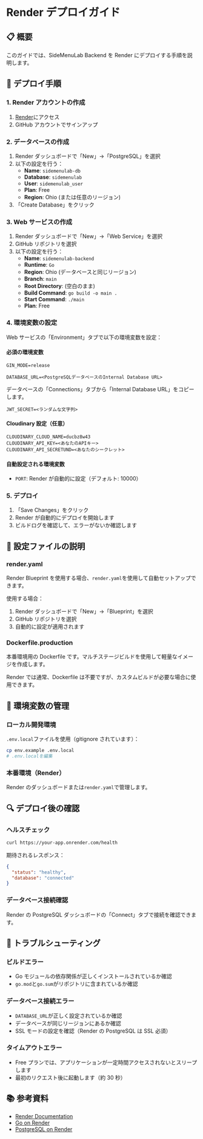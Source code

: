 # Render デプロイガイド

## 📋 概要

このガイドでは、SideMenuLab Backend を Render にデプロイする手順を説明します。

## 🚀 デプロイ手順

### 1. Render アカウントの作成

1. [Render](https://render.com)にアクセス
2. GitHub アカウントでサインアップ

### 2. データベースの作成

1. Render ダッシュボードで「New」→「PostgreSQL」を選択
2. 以下の設定を行う：
   - **Name**: `sidemenulab-db`
   - **Database**: `sidemenulab`
   - **User**: `sidemenulab_user`
   - **Plan**: Free
   - **Region**: Ohio (または任意のリージョン)
3. 「Create Database」をクリック

### 3. Web サービスの作成

1. Render ダッシュボードで「New」→「Web Service」を選択
2. GitHub リポジトリを選択
3. 以下の設定を行う：
   - **Name**: `sidemenulab-backend`
   - **Runtime**: `Go`
   - **Region**: Ohio (データベースと同じリージョン)
   - **Branch**: `main`
   - **Root Directory**: (空白のまま)
   - **Build Command**: `go build -o main .`
   - **Start Command**: `./main`
   - **Plan**: Free

### 4. 環境変数の設定

Web サービスの「Environment」タブで以下の環境変数を設定：

#### 必須の環境変数

```
GIN_MODE=release
```

```
DATABASE_URL=<PostgreSQLデータベースのInternal Database URL>
```

データベースの「Connections」タブから「Internal Database URL」をコピーします。

```
JWT_SECRET=<ランダムな文字列>
```

#### Cloudinary 設定（任意）

```
CLOUDINARY_CLOUD_NAME=ducbz8w43
CLOUDINARY_API_KEY=<あなたのAPIキー>
CLOUDINARY_API_SECRETUND=<あなたのシークレット>
```

#### 自動設定される環境変数

- `PORT`: Render が自動的に設定（デフォルト: 10000）

### 5. デプロイ

1. 「Save Changes」をクリック
2. Render が自動的にデプロイを開始します
3. ビルドログを確認して、エラーがないか確認します

## 🔧 設定ファイルの説明

### render.yaml

Render Blueprint を使用する場合、`render.yaml`を使用して自動セットアップできます。

使用する場合：

1. Render ダッシュボードで「New」→「Blueprint」を選択
2. GitHub リポジトリを選択
3. 自動的に設定が適用されます

### Dockerfile.production

本番環境用の Dockerfile です。マルチステージビルドを使用して軽量なイメージを作成します。

Render では通常、Dockerfile は不要ですが、カスタムビルドが必要な場合に使用できます。

## 📝 環境変数の管理

### ローカル開発環境

`.env.local`ファイルを使用（gitignore されています）：

```bash
cp env.example .env.local
# .env.localを編集
```

### 本番環境（Render）

Render のダッシュボードまたは`render.yaml`で管理します。

## 🔍 デプロイ後の確認

### ヘルスチェック

```bash
curl https://your-app.onrender.com/health
```

期待されるレスポンス：

```json
{
  "status": "healthy",
  "database": "connected"
}
```

### データベース接続確認

Render の PostgreSQL ダッシュボードの「Connect」タブで接続を確認できます。

## 🐛 トラブルシューティング

### ビルドエラー

- Go モジュールの依存関係が正しくインストールされているか確認
- `go.mod`と`go.sum`がリポジトリに含まれているか確認

### データベース接続エラー

- `DATABASE_URL`が正しく設定されているか確認
- データベースが同じリージョンにあるか確認
- SSL モードの設定を確認（Render の PostgreSQL は SSL 必須）

### タイムアウトエラー

- Free プランでは、アプリケーションが一定時間アクセスされないとスリープします
- 最初のリクエスト後に起動します（約 30 秒）

## 📚 参考資料

- [Render Documentation](https://render.com/docs)
- [Go on Render](https://render.com/docs/deploy-go)
- [PostgreSQL on Render](https://render.com/docs/databases)

